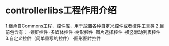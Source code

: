 # controllerlibs工程作用介绍
1.继承自Commons工程，控件库，用于放置各种自定义控件或者控件工具类
2.目前包含有：
·锁屏控件
·多媒体控件
·树形控件
·图片选择控件
·横竖滑动列表控件
3.自定义控件（简单重写的控件）
·圆形图片控件

